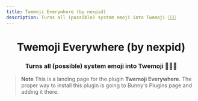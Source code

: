 ```yaml
---
title: Twemoji Everywhere (by nexpid)
description: Turns all (possible) system emoji into Twemoji 👋😀🎉
---
```


<!--
  * This file was autogenerated
  * If you want to change anything, do so in the build.mjs script
  * https://github.com/nexpid/BunnyPlugins/edit/main/scripts/build.mjs
-->

<div align="center">
    <h1>Twemoji Everywhere (by nexpid)</h1>
    <h3>Turns all (possible) system emoji into Twemoji 👋😀🎉</h3>
</div>

> **Note**
> This is a landing page for the plugin **Twemoji Everywhere**. The proper way to install this plugin is going to Bunny's Plugins page and adding it there.
